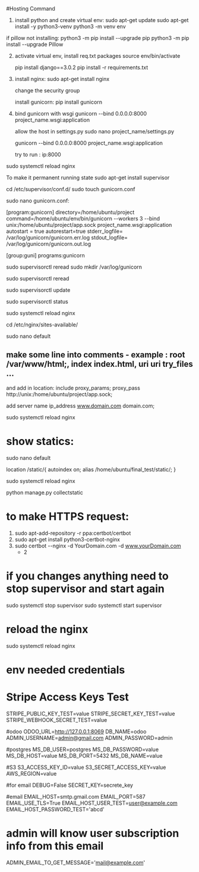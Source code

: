 #Hosting Command

1. install python and create virtual env:
    sudo apt-get update
    sudo apt-get install -y python3-venv
    python3 -m venv env

if pillow not installing:
python3 -m pip install --upgrade pip
python3 -m pip install --upgrade Pillow


2. activate virtual env, install req.txt packages
    source env/bin/activate

    pip install django==3.0.2
    pip install -r requirements.txt

3. install nginx:
    sudo apt-get install nginx
   
   change the security group

   install gunicorn:
    pip install gunicorn

4. bind gunicorn with wsgi
    gunicorn --bind 0.0.0.0:8000 project_name.wsgi:application

    allow the host in settings.py
    sudo nano project_name/settings.py

    gunicorn --bind 0.0.0.0:8000 project_name.wsgi:application

   try to run :
    ip:8000


sudo systemctl reload nginx


To make it permanent running state
	sudo apt-get install supervisor


cd /etc/supervisor/conf.d/
	sudo touch gunicorn.conf

sudo nano gunicorn.conf:

[program:gunicorn]
directory=/home/ubuntu/project
command=/home/ubuntu/env/bin/gunicorn --workers 3 --bind unix:/home/ubuntu/project/app.sock project_name.wsgi:application
autostart = true
autorestart=true
stderr_logfile= /var/log/gunicorn/gunicorn.err.log
stdout_logfile= /var/log/gunicorn/gunicorn.out.log

[group:guni]
programs:gunicorn



sudo supervisorctl reread
sudo mkdir /var/log/gunicorn

sudo supervisorctl reread

sudo supervisorctl update

sudo supervisorctl status

sudo systemctl reload nginx



cd /etc/nginx/sites-available/

sudo nano default

## make some line into comments - example : root /var/www/html;, index index.html, uri uri try_files ...

and add in location:
include proxy_params;
proxy_pass http://unix:/home/ubuntu/project/app.sock;

add server name ip_address www.domain.com domain.com;


sudo systemctl reload nginx


show statics:
===============
sudo nano default

location /static/{
	autoindex on;
	alias /home/ubuntu/final_test/static/;
	}


sudo systemctl reload nginx

python manage.py collectstatic


to make HTTPS request:
===========================
1. sudo apt-add-repository -r ppa:certbot/certbot
2. sudo apt-get install python3-certbot-nginx
3. sudo certbot --nginx -d YourDomain.com -d www.yourDomain.com
	- 2
	

# if you changes anything need to stop supervisor and start again
sudo systemctl stop supervisor
sudo systemctl start supervisor

# reload the nginx
sudo systemctl reload nginx



# env needed credentials

# Stripe Access Keys Test
STRIPE_PUBLIC_KEY_TEST=value
STRIPE_SECRET_KEY_TEST=value
STRIPE_WEBHOOK_SECRET_TEST=value

#odoo
ODOO_URL=http://127.0.0.1:8069
DB_NAME=odoo
ADMIN_USERNAME=admin@gmail.com
ADMIN_PASSWORD=admin

#postgres
MS_DB_USER=postgres
MS_DB_PASSWORD=value
MS_DB_HOST=value
MS_DB_PORT=5432
MS_DB_NAME=value

#S3
S3_ACCESS_KEY_ID=value
S3_SECRET_ACCESS_KEY=value
AWS_REGION=value

#for email
DEBUG=False
SECRET_KEY=secrete_key

#email
EMAIL_HOST=smtp.gmail.com
EMAIL_PORT=587
EMAIL_USE_TLS=True
EMAIL_HOST_USER_TEST=user@example.com
EMAIL_HOST_PASSWORD_TEST='abcd'

# admin will know user subscription info from this email
ADMIN_EMAIL_TO_GET_MESSAGE='mail@example.com'